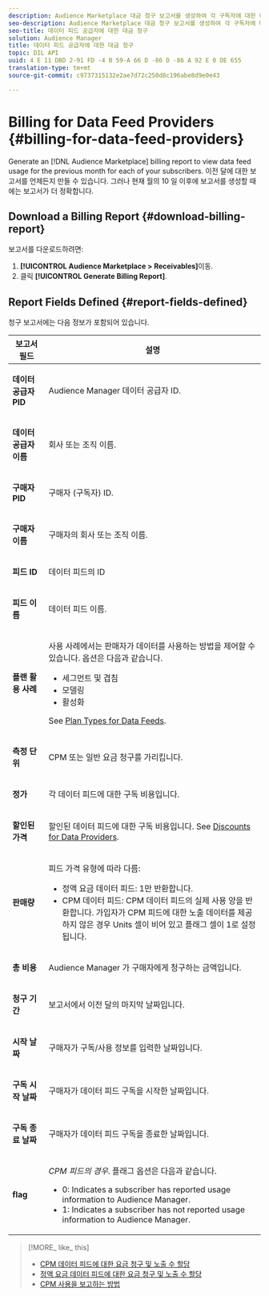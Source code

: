 ```yaml
---
description: Audience Marketplace 대금 청구 보고서를 생성하여 각 구독자에 대한 이전 달의 데이터 피드 사용량을 봅니다. 이전 달에 대한 보고서를 언제든지 만들 수 있습니다. 그러나 현재 월의 10 일 이후에 보고서를 생성할 때에는 보고서가 더 정확합니다.
seo-description: Audience Marketplace 대금 청구 보고서를 생성하여 각 구독자에 대한 이전 달의 데이터 피드 사용량을 봅니다. 이전 달에 대한 보고서를 언제든지 만들 수 있습니다. 그러나 현재 월의 10 일 이후에 보고서를 생성할 때에는 보고서가 더 정확합니다.
seo-title: 데이터 피드 공급자에 대한 대금 청구
solution: Audience Manager
title: 데이터 피드 공급자에 대한 대금 청구
topic: DIL API
uuid: 4 E 11 DBD 2-91 FD -4 B 59-A 66 D -86 D -86 A 92 E 0 DE 655
translation-type: tm+mt
source-git-commit: c9737315132e2ae7d72c250d8c196abe8d9e0e43

---
```



# Billing for Data Feed Providers {#billing-for-data-feed-providers}

Generate an [!DNL Audience Marketplace] billing report to view data feed usage for the previous month for each of your subscribers. 이전 달에 대한 보고서를 언제든지 만들 수 있습니다. 그러나 현재 월의 10 일 이후에 보고서를 생성할 때에는 보고서가 더 정확합니다.

## Download a Billing Report {#download-billing-report}

보고서를 다운로드하려면:

1. **[!UICONTROL Audience Marketplace > Receivables]**&#x200B;이동.
1. 클릭 **[!UICONTROL Generate Billing Report]**.

## Report Fields Defined {#report-fields-defined}

청구 보고서에는 다음 정보가 포함되어 있습니다.

<table id="table_B433D5059F6446068683E425B1D87520"> 
 <thead> 
  <tr> 
   <th colname="col1" class="entry"> 보고서 필드 </th> 
   <th colname="col2" class="entry"> 설명 </th> 
  </tr> 
 </thead>
 <tbody> 
  <tr> 
   <td colname="col1"> <p><b><span class="uicontrol"> 데이터 공급자 PID</span></b> </p> </td> 
   <td colname="col2"> <p><span class="keyword"> Audience Manager</span> 데이터 공급자 ID. </p> </td> 
  </tr> 
  <tr> 
   <td colname="col1"> <p><b><span class="uicontrol"> 데이터 공급자 이름</span></b> </p> </td> 
   <td colname="col2"> <p>회사 또는 조직 이름. </p> </td> 
  </tr> 
  <tr> 
   <td colname="col1"> <p><b><span class="uicontrol"> 구매자 PID</span></b> </p> </td> 
   <td colname="col2"> <p>구매자 (구독자) ID. </p> </td> 
  </tr> 
  <tr> 
   <td colname="col1"> <p><b><span class="uicontrol"> 구매자 이름</span></b> </p> </td> 
   <td colname="col2"> <p>구매자의 회사 또는 조직 이름. </p> </td> 
  </tr> 
  <tr> 
   <td colname="col1"> <p><b><span class="uicontrol"> 피드 ID</span></b> </p> </td> 
   <td colname="col2"> <p>데이터 피드의 ID </p> </td> 
  </tr> 
  <tr> 
   <td colname="col1"> <p><b><span class="uicontrol"> 피드 이름</span></b> </p> </td> 
   <td colname="col2"> <p>데이터 피드 이름. </p> </td> 
  </tr> 
  <tr> 
   <td colname="col1"> <p><b><span class="uicontrol"> 플랜 활용 사례</span></b> </p> </td> 
   <td colname="col2"> <p>사용 사례에서는 판매자가 데이터를 사용하는 방법을 제어할 수 있습니다. 옵션은 다음과 같습니다. </p> 
    <ul id="ul_8230A93B5DCE4C10B025D3C761F72CEF"> 
     <li id="li_3400C6475F6D43D7AF54D9A0ED9C09E0">세그먼트 및 겹침 </li> 
     <li id="li_65DFEF1EA6C341ACB5B72FF629F10AFC">모델링 </li> 
     <li id="li_B84935B93ADE4D299732CE7E099DF7B3">활성화 </li> 
    </ul> <p>See <a href="../../../features/audience-marketplace/marketplace-data-providers/marketplace-create-manage-feeds.md#plan-types"> Plan Types for Data Feeds</a>. </p> </td> 
  </tr> 
  <tr> 
   <td colname="col1"> <p><b><span class="uicontrol"> 측정 단위</span></b> </p> </td> 
   <td colname="col2"> <p>CPM 또는 일반 요금 청구를 가리킵니다. </p> </td> 
  </tr> 
  <tr> 
   <td colname="col1"> <p><b><span class="uicontrol"> 정가</span></b> </p> </td> 
   <td colname="col2"> <p>각 데이터 피드에 대한 구독 비용입니다. </p> </td> 
  </tr> 
  <tr> 
   <td colname="col1"> <p><b><span class="uicontrol"> 할인된 가격</span></b> </p> </td> 
   <td colname="col2"> <p>할인된 데이터 피드에 대한 구독 비용입니다. See <a href="../../../features/audience-marketplace/marketplace-data-providers/marketplace-create-manage-feeds.md#discounts"> Discounts for Data Providers</a>. </p> </td> 
  </tr> 
  <tr> 
   <td colname="col1"> <p><b><span class="uicontrol"> 판매량</span></b> </p> </td> 
   <td colname="col2"> <p>피드 가격 유형에 따라 다름: </p> 
    <ul id="ul_01550B436EEE4FBC8C9945E08E3CE2C6"> 
     <li id="li_C589F6A751AB407E853AC6F726A47F14">정액 요금 데이터 피드: 1만 반환합니다. </li> 
     <li id="li_F93F8AEB2D8C45BFA0305E7808AFF848">CPM 데이터 피드: CPM 데이터 피드의 실제 사용 양을 반환합니다. 가입자가 CPM 피드에 대한 노출 데이터를 제공하지 않은 경우 Units 셀이 비어 있고 플래그 셀이 1로 설정됩니다. </li> 
    </ul> </td> 
  </tr> 
  <tr> 
   <td colname="col1"> <p><b><span class="uicontrol"> 총 비용</span></b> </p> </td> 
   <td colname="col2"> <p><span class="keyword"> Audience Manager</span> 가 구매자에게 청구하는 금액입니다. </p> </td> 
  </tr> 
  <tr> 
   <td colname="col1"> <p><b><span class="uicontrol"> 청구 기간</span></b> </p> </td> 
   <td colname="col2"> <p> 보고서에서 이전 달의 마지막 날짜입니다. </p> </td> 
  </tr> 
  <tr> 
   <td colname="col1"> <p><b><span class="uicontrol"> 시작 날짜</span></b> </p> </td> 
   <td colname="col2"> <p>구매자가 구독/사용 정보를 입력한 날짜입니다. </p> </td> 
  </tr> 
  <tr> 
   <td colname="col1"> <p><b><span class="uicontrol"> 구독 시작 날짜</span></b> </p> </td> 
   <td colname="col2"> <p>구매자가 데이터 피드 구독을 시작한 날짜입니다. </p> </td> 
  </tr> 
  <tr> 
   <td colname="col1"> <p><b><span class="uicontrol"> 구독 종료 날짜</span></b> </p> </td> 
   <td colname="col2"> <p>구매자가 데이터 피드 구독을 종료한 날짜입니다. </p> </td> 
  </tr> 
  <tr> 
   <td colname="col1"> <p><b><span class="uicontrol"> flag</span></b> </p> </td> 
   <td colname="col2"> <p> <i>CPM 피드의 경우</i>. 플래그 옵션은 다음과 같습니다. </p> 
    <ul id="ul_509BC73B754A43299F8D719AB0805ABD"> 
     <li id="li_AB35E33B68EC49A187495DF6B9D86563">0: Indicates a subscriber has reported usage information to <span class="keyword"> Audience Manager</span>. </li> 
     <li id="li_2E4871B127A84EC586A9F3659F52D67E">1: Indicates a subscriber has not reported usage information to <span class="keyword"> Audience Manager</span>. </li> 
    </ul> </td> 
  </tr> 
 </tbody> 
</table>

>[!MORE_ like_ this]
>
>* [CPM 데이터 피드에 대한 요금 청구 및 노출 수 할당](../../../features/audience-marketplace/marketplace-data-buyers/marketplace-buyer-billing.md#cost-attribution)
>* [정액 요금 데이터 피드에 대한 요금 청구 및 노출 수 할당](../../../features/audience-marketplace/marketplace-data-buyers/marketplace-buyer-billing.md)
>* [CPM 사용을 보고하는 방법](../../../features/audience-marketplace/marketplace-data-buyers/marketplace-buyer-billing.md#report-cpm-usage)

